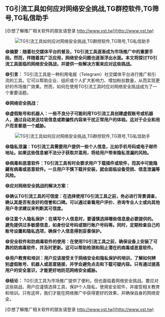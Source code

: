 ## **TG引流工具如何应对网络安全挑战,TG群控软件,TG筛号,TG私信助手**

[😍想了解推广相关软件的朋友请登录 http://www.vst.tw](http://www.vst.tw)

 <center><img src="https://vst.tw/MP4/tuiguang/png/2.png" alt="TG引流工具如何应对网络安全挑战,TG群控软件,TG筛号,TG私信助手"></center>

**😄摘要：随着社交媒体平台的普及，TG引流工具逐渐成为市场推广中的重要手段。然而，伴随着其广泛应用，网络安全问题也逐渐浮出水面。本文将探讨TG引流工具面临的网络安全挑战，并提供一些解决方案来应对这些挑战。**

**😄引言：**
TG引流工具是一种利用电报（Telegram）社交媒体平台进行推广和引流的工具。它可以帮助企业、组织或个人扩大影响力、增加粉丝数量，从而实现更好的市场推广效果。然而，如何在使用TG引流工具时应对网络安全挑战成为了一个重要话题。

**😄网络安全挑战：**

**😄虚假账号和机器人：一些不良分子可能利用TG引流工具创建虚假账号或机器人，通过自动发送垃圾信息或欺骗性内容来干扰正常用户的体验。这对于企业和用户而言都是一个威胁。**

 <center><img src="https://vst.tw/MP4/tuiguang/png/6.png" alt="TG引流工具如何应对网络安全挑战,TG群控软件,TG筛号,TG私信助手"></center>

**😄隐私泄漏：TG引流工具需要用户提供一些个人信息，比如手机号码或电子邮件地址。如果这些信息被不法分子获取并滥用，将给用户带来隐私泄漏的风险。**

**😄病毒和恶意软件：TG引流工具有时会要求用户下载插件或软件，而其中可能隐藏有病毒或恶意软件。一旦用户不慎下载并安装，就会面临设备受损、信息泄漏等风险。**

**😄应对网络安全挑战的解决方案：**

**😄确认TG引流工具的可信度：在选择使用TG引流工具之前，务必进行背景调查，确认其是否有良好的信誉和口碑。可以通过查看用户评价、咨询专业人士或向其他用户寻求建议来判断其可信度。**

**😄注意个人隐私保护：在填写个人信息时，要谨慎选择哪些信息是必要提供的。避免提供过多敏感信息，如身份证号码或银行账户号码等。同时，定期检查自己的账号设置和隐私选项，确保个人信息得到妥善保护。**

**😄安全软件和防病毒软件的使用：在使用TG引流工具之前，确保设备上安装了可靠的防病毒软件，并及时更新。这可以帮助检测和阻止潜在的病毒或恶意软件。**

**😄用户教育和培训：用户应该接受关于网络安全和隐私保护的培训，了解如何辨别虚假账号、机器人或恶意链接，并学会避免点击和下载可疑内容。只有通过提高用户的安全意识，才能更好地防范网络安全威胁。**

**😄结论：**
TG引流工具为市场推广提供了便利，但也面临着网络安全挑战。要应对这些挑战，用户应谨慎选择工具，保护个人隐私，使用安全软件，并接受相关教育和培训。只有这样，我们才能在网络推广中获得更好的效果，并确保自身的网络安全。

[😍想了解推广相关软件的朋友请登录 http://www.vst.tw](http://www.vst.tw)



